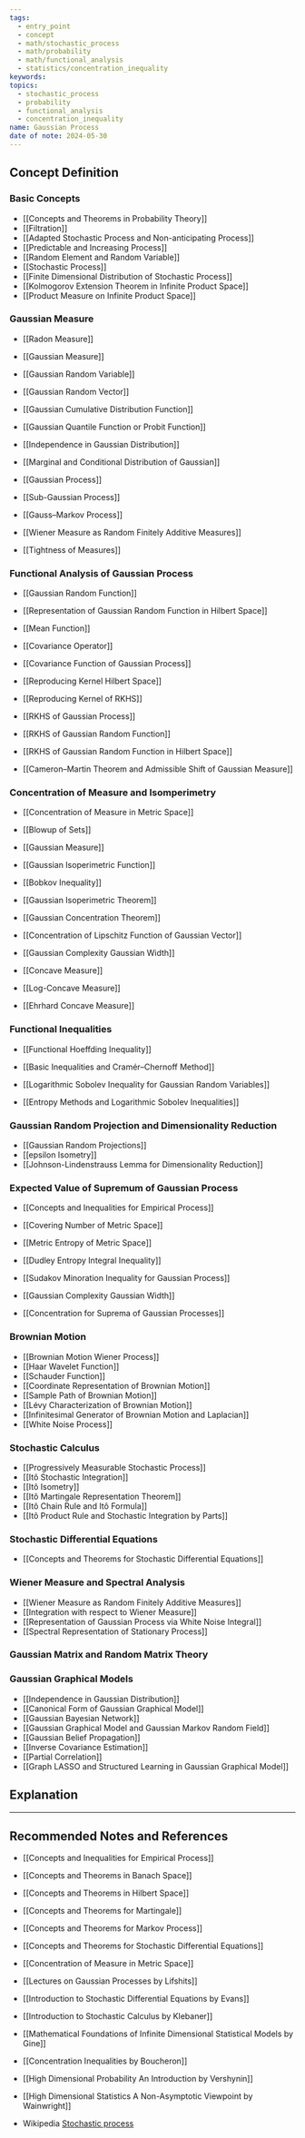 ```yaml
---
tags:
  - entry_point
  - concept
  - math/stochastic_process
  - math/probability
  - math/functional_analysis
  - statistics/concentration_inequality
keywords: 
topics:
  - stochastic_process
  - probability
  - functional_analysis
  - concentration_inequality
name: Gaussian Process
date of note: 2024-05-30
---
```


## Concept Definition

### Basic Concepts

- [[Concepts and Theorems in Probability Theory]]
- [[Filtration]]
- [[Adapted Stochastic Process and Non-anticipating Process]]
- [[Predictable and Increasing Process]]
- [[Random Element and Random Variable]]
- [[Stochastic Process]]
- [[Finite Dimensional Distribution of Stochastic Process]]
- [[Kolmogorov Extension Theorem in Infinite Product Space]]
- [[Product Measure on Infinite Product Space]]

### Gaussian Measure

- [[Radon Measure]]
- [[Gaussian Measure]]
- [[Gaussian Random Variable]]
- [[Gaussian Random Vector]]
- [[Gaussian Cumulative Distribution Function]]
- [[Gaussian Quantile Function or Probit Function]]
- [[Independence in Gaussian Distribution]]
- [[Marginal and Conditional Distribution of Gaussian]]

- [[Gaussian Process]]
- [[Sub-Gaussian Process]]
- [[Gauss–Markov Process]]
- [[Wiener Measure as Random Finitely Additive Measures]]
- [[Tightness of Measures]]


### Functional Analysis of Gaussian Process

- [[Gaussian Random Function]]
- [[Representation of Gaussian Random Function in Hilbert Space]]
- [[Mean Function]]
- [[Covariance Operator]]
- [[Covariance Function of Gaussian Process]]

- [[Reproducing Kernel Hilbert Space]]
- [[Reproducing Kernel of RKHS]]
- [[RKHS of Gaussian Process]]
- [[RKHS of Gaussian Random Function]]
- [[RKHS of Gaussian Random Function in Hilbert Space]]

- [[Cameron–Martin Theorem and Admissible Shift of Gaussian Measure]]


### Concentration of Measure and Isomperimetry 

- [[Concentration of Measure in Metric Space]]

- [[Blowup of Sets]]
- [[Gaussian Measure]]
- [[Gaussian Isoperimetric Function]]

- [[Bobkov Inequality]]
- [[Gaussian Isoperimetric Theorem]]
- [[Gaussian Concentration Theorem]]
- [[Concentration of Lipschitz Function of Gaussian Vector]]

- [[Gaussian Complexity Gaussian Width]]

- [[Concave Measure]]
- [[Log-Concave Measure]]
- [[Ehrhard Concave Measure]]


### Functional Inequalities 

- [[Functional Hoeffding Inequality]]
- [[Basic Inequalities and Cramér–Chernoff Method]]

- [[Logarithmic Sobolev Inequality for Gaussian Random Variables]]
- [[Entropy Methods and Logarithmic Sobolev Inequalities]]


### Gaussian Random Projection and Dimensionality Reduction

- [[Gaussian Random Projections]]
- [[epsilon Isometry]]
- [[Johnson-Lindenstrauss Lemma for Dimensionality Reduction]]


### Expected Value of Supremum of Gaussian Process

- [[Concepts and Inequalities for Empirical Process]]

- [[Covering Number of Metric Space]]
- [[Metric Entropy of Metric Space]]
- [[Dudley Entropy Integral Inequality]]
- [[Sudakov Minoration Inequality for Gaussian Process]]

- [[Gaussian Complexity Gaussian Width]]
- [[Concentration for Suprema of Gaussian Processes]]


### Brownian Motion

- [[Brownian Motion Wiener Process]]
- [[Haar Wavelet Function]]
- [[Schauder Function]]
- [[Coordinate Representation of Brownian Motion]]
- [[Sample Path of Brownian Motion]]
- [[Lévy Characterization of Brownian Motion]]
- [[Infinitesimal Generator of Brownian Motion and Laplacian]]
- [[White Noise Process]]


### Stochastic Calculus

- [[Progressively Measurable Stochastic Process]]
- [[Itô Stochastic Integration]]
- [[Itô Isometry]]
- [[Itô Martingale Representation Theorem]]
- [[Itô Chain Rule and Itô Formula]]
- [[Itô Product Rule and Stochastic Integration by Parts]]


### Stochastic Differential Equations

- [[Concepts and Theorems for Stochastic Differential Equations]]

###  Wiener Measure and Spectral Analysis

- [[Wiener Measure as Random Finitely Additive Measures]]
- [[Integration with respect to Wiener Measure]]
- [[Representation of Gaussian Process via White Noise Integral]]
- [[Spectral Representation of Stationary Process]]


### Gaussian Matrix and Random Matrix Theory




### Gaussian Graphical Models

- [[Independence in Gaussian Distribution]]
- [[Canonical Form of Gaussian Graphical Model]]
- [[Gaussian Bayesian Network]]
- [[Gaussian Graphical Model and Gaussian Markov Random Field]]
- [[Gaussian Belief Propagation]]
- [[Inverse Covariance Estimation]]
- [[Partial Correlation]]
- [[Graph LASSO and Structured Learning in Gaussian Graphical Model]]



## Explanation





-----------
##  Recommended Notes and References


- [[Concepts and Inequalities for Empirical Process]]
- [[Concepts and Theorems in Banach Space]]
- [[Concepts and Theorems in Hilbert Space]]
- [[Concepts and Theorems for Martingale]]
- [[Concepts and Theorems for Markov Process]]
- [[Concepts and Theorems for Stochastic Differential Equations]]
- [[Concentration of Measure in Metric Space]]



- [[Lectures on Gaussian Processes by Lifshits]]
- [[Introduction to Stochastic Differential Equations by Evans]]
- [[Introduction to Stochastic Calculus by Klebaner]]
- [[Mathematical Foundations of Infinite Dimensional Statistical Models by Gine]]
- [[Concentration Inequalities by Boucheron]]
- [[High Dimensional Probability An Introduction by Vershynin]]
- [[High Dimensional Statistics A Non-Asymptotic Viewpoint by Wainwright]]



- Wikipedia [Stochastic process](https://en.wikipedia.org/wiki/Stochastic_process)